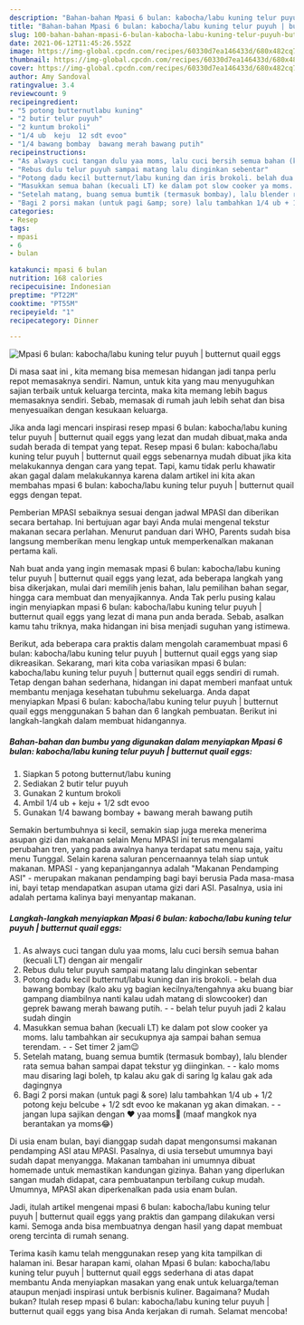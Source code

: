 ```yaml
---
description: "Bahan-bahan Mpasi 6 bulan: kabocha/labu kuning telur puyuh | butternut quail eggs yang lezat Untuk Jualan"
title: "Bahan-bahan Mpasi 6 bulan: kabocha/labu kuning telur puyuh | butternut quail eggs yang lezat Untuk Jualan"
slug: 100-bahan-bahan-mpasi-6-bulan-kabocha-labu-kuning-telur-puyuh-butternut-quail-eggs-yang-lezat-untuk-jualan
date: 2021-06-12T11:45:26.552Z
image: https://img-global.cpcdn.com/recipes/60330d7ea146433d/680x482cq70/mpasi-6-bulan-kabochalabu-kuning-telur-puyuh-butternut-quail-eggs-foto-resep-utama.jpg
thumbnail: https://img-global.cpcdn.com/recipes/60330d7ea146433d/680x482cq70/mpasi-6-bulan-kabochalabu-kuning-telur-puyuh-butternut-quail-eggs-foto-resep-utama.jpg
cover: https://img-global.cpcdn.com/recipes/60330d7ea146433d/680x482cq70/mpasi-6-bulan-kabochalabu-kuning-telur-puyuh-butternut-quail-eggs-foto-resep-utama.jpg
author: Amy Sandoval
ratingvalue: 3.4
reviewcount: 9
recipeingredient:
- "5 potong butternutlabu kuning"
- "2 butir telur puyuh"
- "2 kuntum brokoli"
- "1/4 ub  keju  12 sdt evoo"
- "1/4 bawang bombay  bawang merah bawang putih"
recipeinstructions:
- "As always cuci tangan dulu yaa moms, lalu cuci bersih semua bahan (kecuali LT) dengan air mengalir"
- "Rebus dulu telur puyuh sampai matang lalu dinginkan sebentar"
- "Potong dadu kecil butternut/labu kuning dan iris brokoli. belah dua bawang bombay (kalo aku yg bagian kecilnya/tengahnya aku buang biar gampang diambilnya nanti kalau udah matang di slowcooker) dan geprek bawang merah bawang putih.   belah telur puyuh jadi 2 kalau sudah dingin"
- "Masukkan semua bahan (kecuali LT) ke dalam pot slow cooker ya moms. lalu tambahkan air secukupnya aja sampai bahan semua terendam.   Set timer 2 jam😉"
- "Setelah matang, buang semua bumtik (termasuk bombay), lalu blender rata semua bahan sampai dapat tekstur yg diinginkan.   kalo moms mau disaring lagi boleh, tp kalau aku gak di saring lg kalau gak ada dagingnya"
- "Bagi 2 porsi makan (untuk pagi &amp; sore) lalu tambahkan 1/4 ub + 1/2 potong keju belcube + 1/2 sdt evoo ke makanan yg akan dimakan.   jangan lupa sajikan dengan ❤️ yaa moms🤗 (maaf mangkok nya berantakan ya moms😂)"
categories:
- Resep
tags:
- mpasi
- 6
- bulan

katakunci: mpasi 6 bulan 
nutrition: 168 calories
recipecuisine: Indonesian
preptime: "PT22M"
cooktime: "PT55M"
recipeyield: "1"
recipecategory: Dinner

---
```



![Mpasi 6 bulan: kabocha/labu kuning telur puyuh | butternut quail eggs](https://img-global.cpcdn.com/recipes/60330d7ea146433d/680x482cq70/mpasi-6-bulan-kabochalabu-kuning-telur-puyuh-butternut-quail-eggs-foto-resep-utama.jpg)

Di masa  saat ini , kita memang bisa memesan hidangan jadi tanpa perlu repot memasaknya sendiri. Namun, untuk kita yang mau menyuguhkan sajian terbaik untuk keluarga tercinta, maka kita memang lebih bagus memasaknya sendiri. Sebab, memasak di rumah jauh lebih sehat dan bisa menyesuaikan dengan kesukaan keluarga.

Jika anda lagi mencari inspirasi resep mpasi 6 bulan: kabocha/labu kuning telur puyuh | butternut quail eggs yang lezat dan mudah dibuat,maka anda sudah berada di tempat yang tepat. Resep mpasi 6 bulan: kabocha/labu kuning telur puyuh | butternut quail eggs  sebenarnya mudah dibuat jika kita melakukannya dengan cara yang tepat. Tapi, kamu tidak perlu khawatir akan gagal dalam melakukannya 
karena dalam artikel ini kita akan membahas mpasi 6 bulan: kabocha/labu kuning telur puyuh | butternut quail eggs dengan tepat.  

Pemberian MPASI sebaiknya sesuai dengan jadwal MPASI dan diberikan secara bertahap. Ini bertujuan agar bayi Anda mulai mengenal tekstur makanan secara perlahan. Menurut panduan dari WHO, Parents sudah bisa langsung memberikan menu lengkap untuk memperkenalkan makanan pertama kali.

Nah buat anda yang ingin memasak mpasi 6 bulan: kabocha/labu kuning telur puyuh | butternut quail eggs yang lezat, ada beberapa langkah yang bisa dikerjakan, mulai dari memilih jenis bahan, lalu pemilihan bahan segar, hingga cara membuat dan menyajikannya. Anda Tak perlu pusing kalau ingin menyiapkan mpasi 6 bulan: kabocha/labu kuning telur puyuh | butternut quail eggs yang lezat di mana pun anda berada. Sebab, asalkan kamu  tahu triknya, maka hidangan ini bisa menjadi suguhan yang istimewa.

Berikut, ada beberapa cara praktis  dalam mengolah caramembuat mpasi 6 bulan: kabocha/labu kuning telur puyuh | butternut quail eggs yang siap dikreasikan. Sekarang, mari kita coba variasikan mpasi 6 bulan: kabocha/labu kuning telur puyuh | butternut quail eggs sendiri di rumah. Tetap dengan bahan sederhana, hidangan ini dapat memberi manfaat untuk membantu menjaga kesehatan tubuhmu sekeluarga. Anda dapat menyiapkan Mpasi 6 bulan: kabocha/labu kuning telur puyuh | butternut quail eggs menggunakan 5 bahan dan 6 langkah pembuatan. Berikut ini langkah-langkah dalam membuat hidangannya.

<!--inarticleads1-->

##### Bahan-bahan dan bumbu yang digunakan dalam menyiapkan Mpasi 6 bulan: kabocha/labu kuning telur puyuh | butternut quail eggs:

1. Siapkan 5 potong butternut/labu kuning
1. Sediakan 2 butir telur puyuh
1. Gunakan 2 kuntum brokoli
1. Ambil 1/4 ub + keju + 1/2 sdt evoo
1. Gunakan 1/4 bawang bombay + bawang merah bawang putih


Semakin bertumbuhnya si kecil, semakin siap juga mereka menerima asupan gizi dan makanan selain Menu MPASI ini terus mengalami perubahan tren, yang pada awalnya hanya terdapat satu menu saja, yaitu menu Tunggal. Selain karena saluran pencernaannya telah siap untuk makanan. MPASI - yang kepanjangannya adalah &#34;Makanan Pendamping ASI&#34; - merupakan makanan pendamping bagi bayi berusia Pada masa-masa ini, bayi tetap mendapatkan asupan utama gizi dari ASI. Pasalnya, usia ini adalah pertama kalinya bayi menyantap makanan. 

<!--inarticleads2-->

##### Langkah-langkah menyiapkan Mpasi 6 bulan: kabocha/labu kuning telur puyuh | butternut quail eggs:

1. As always cuci tangan dulu yaa moms, lalu cuci bersih semua bahan (kecuali LT) dengan air mengalir
1. Rebus dulu telur puyuh sampai matang lalu dinginkan sebentar
1. Potong dadu kecil butternut/labu kuning dan iris brokoli. - belah dua bawang bombay (kalo aku yg bagian kecilnya/tengahnya aku buang biar gampang diambilnya nanti kalau udah matang di slowcooker) dan geprek bawang merah bawang putih.  -  - belah telur puyuh jadi 2 kalau sudah dingin
1. Masukkan semua bahan (kecuali LT) ke dalam pot slow cooker ya moms. lalu tambahkan air secukupnya aja sampai bahan semua terendam.  -  - Set timer 2 jam😉
1. Setelah matang, buang semua bumtik (termasuk bombay), lalu blender rata semua bahan sampai dapat tekstur yg diinginkan.  -  - kalo moms mau disaring lagi boleh, tp kalau aku gak di saring lg kalau gak ada dagingnya
1. Bagi 2 porsi makan (untuk pagi &amp; sore) lalu tambahkan 1/4 ub + 1/2 potong keju belcube + 1/2 sdt evoo ke makanan yg akan dimakan.  -  - jangan lupa sajikan dengan ❤️ yaa moms🤗 (maaf mangkok nya berantakan ya moms😂)


Di usia enam bulan, bayi dianggap sudah dapat mengonsumsi makanan pendamping ASI atau MPASI. Pasalnya, di usia tersebut umumnya bayi sudah dapat menyangga. Makanan tambahan ini umumnya dibuat homemade untuk memastikan kandungan gizinya. Bahan yang diperlukan sangan mudah didapat, cara pembuatanpun terbilang cukup mudah. Umumnya, MPASI akan diperkenalkan pada usia enam bulan. 

Jadi, itulah artikel mengenai  mpasi 6 bulan: kabocha/labu kuning telur puyuh | butternut quail eggs  yang praktis dan gampang dilakukan versi kami. Semoga anda bisa membuatnya dengan hasil yang dapat membuat oreng tercinta di rumah senang. 

Terima kasih kamu telah menggunakan resep yang kita tampilkan di halaman ini. Besar harapan kami, olahan  Mpasi 6 bulan: kabocha/labu kuning telur puyuh | butternut quail eggs sederhana di atas dapat membantu Anda menyiapkan masakan yang enak untuk keluarga/teman ataupun menjadi inspirasi untuk berbisnis kuliner. Bagaimana? Mudah bukan? Itulah resep mpasi 6 bulan: kabocha/labu kuning telur puyuh | butternut quail eggs yang bisa Anda kerjakan di rumah. Selamat mencoba!


